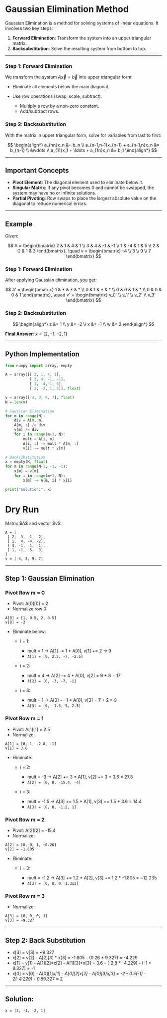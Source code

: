 # Gaussian Elimination Method

Gaussian Elimination is a method for solving systems of linear equations. It involves two key steps:

1. **Forward Elimination**: Transform the system into an upper triangular matrix.
2. **Backsubstitution**: Solve the resulting system from bottom to top.

---

### Step 1: Forward Elimination

We transform the system $A\vec{x} = \vec{b}$ into upper triangular form:

* Eliminate all elements below the main diagonal.
* Use row operations (swap, scale, subtract):

  * Multiply a row by a non-zero constant.
  * Add/subtract rows.

### Step 2: Backsubstitution

With the matrix in upper triangular form, solve for variables from last to first:

$$
\begin{align*}
    a_{nn}x_n &= b_n \\
    a_{n-1,n-1}x_{n-1} + a_{n-1,n}x_n &= b_{n-1} \\
    &\vdots \\
    a_{11}x_1 + \ldots + a_{1n}x_n &= b_1
\end{align*}
$$

---

## Important Concepts

* **Pivot Element**: The diagonal element used to eliminate below it.
* **Singular Matrix**: If any pivot becomes 0 and cannot be swapped, the system may have no or infinite solutions.
* **Partial Pivoting**: Row swaps to place the largest absolute value on the diagonal to reduce numerical errors.

---

## Example

Given:

$$
A = \begin{bmatrix} 2 & 1 & 4 & 1 \\
                    3 & 4 & -1 & -1 \\
                    1 & -4 & 1 & 5 \\
                    2 & -2 & 1 & 3 \end{bmatrix},
\quad
v = \begin{bmatrix} -4 \\ 3 \\ 9 \\ 7 \end{bmatrix}
$$

### Step 1: Forward Elimination

After applying Gaussian elimination, you get:

$$
A' = \begin{bmatrix} 1 & * & * & * \\
                     0 & 1 & * & * \\
                     0 & 0 & 1 & * \\
                     0 & 0 & 0 & 1 \end{bmatrix},
\quad
v' = \begin{bmatrix} v_0' \\ v_1' \\ v_2' \\ v_3' \end{bmatrix}
$$

### Step 2: Backsubstitution

$$
\begin{align*}
z &= 1 \\
y &= -2 \\
x &= -1 \\
w &= 2
\end{align*}
$$

**Final Answer**: $x = [2, -1, -2, 1]$

---

## Python Implementation

```python
from numpy import array, empty

A = array([[ 2, 1, 4, 1],
           [ 3, 4, -1, -1],
           [ 1, -4, 1, 5],
           [ 2, -2, 1, 3]], float)

v = array([-4, 3, 9, 7], float)
N = len(v)

# Gaussian Elimination
for m in range(N):
    div = A[m, m]
    A[m, :] /= div
    v[m] /= div
    for i in range(m+1, N):
        mult = A[i, m]
        A[i, :] -= mult * A[m, :]
        v[i] -= mult * v[m]

# Backsubstitution
x = empty(N, float)
for m in range(N-1, -1, -1):
    x[m] = v[m]
    for i in range(m+1, N):
        x[m] -= A[m, i] * x[i]

print("Solution:", x)
```
# Dry Run
Matrix \$A\$ and vector \$v\$:

```
A = [
 [ 2,  3,  1,  2],
 [ 1,  4, -4, -2],
 [ 4, -1,  1,  1],
 [ 1, -1,  5,  3]
]
v = [-4, 3, 9, 7]
```

---

## Step 1: Gaussian Elimination

### Pivot Row m = 0

* Pivot: A\[0]\[0] = 2
* Normalize row 0:

```
A[0] = [1, 0.5, 2, 0.5]
v[0] = -2
```

* Eliminate below:

  * i = 1:

    * mult = 1 → A\[1] -= 1 \* A\[0], v\[1] += 2 → 9
    * `A[1] = [0, 2.5, -7, -2.5]`
  * i = 2:

    * mult = 4 → A\[2] -= 4 \* A\[0], v\[2] = 9 + 8 = 17
    * `A[2] = [0, -3, -7, -1]`
  * i = 3:

    * mult = 1 → A\[3] -= 1 \* A\[0], v\[3] = 7 + 2 = 9
    * `A[3] = [0, -1.5, 3, 2.5]`

### Pivot Row m = 1

* Pivot: A\[1]\[1] = 2.5
* Normalize:

```
A[1] = [0, 1, -2.8, -1]
v[1] = 3.6
```

* Eliminate:

  * i = 2:

    * mult = -3 → A\[2] += 3 \* A\[1], v\[2] += 3 \* 3.6 = 27.8
    * `A[2] = [0, 0, -15.4, -4]`
  * i = 3:

    * mult = -1.5 → A\[3] += 1.5 \* A\[1], v\[3] += 1.5 \* 3.6 = 14.4
    * `A[3] = [0, 0, -1.2, 1]`

### Pivot Row m = 2

* Pivot: A\[2]\[2] = -15.4
* Normalize:

```
A[2] = [0, 0, 1, ~0.26]
v[2] = -1.805
```

* Eliminate:

  * i = 3:

    * mult = -1.2 → A\[3] += 1.2 \* A\[2], v\[3] += 1.2 \* -1.805 = \~12.235
    * `A[3] = [0, 0, 0, 1.312]`

### Pivot Row m = 3

* Normalize:

```
A[3] = [0, 0, 0, 1]
v[3] = ~9.327
```

---

## Step 2: Back Substitution

* x\[3] = v\[3] = \~9.327
* x\[2] = v\[2] - A\[2]\[3] \* x\[3] = -1.805 - (0.26 \* 9.327) ≈ -4.229
* x\[1] = v\[1] - A\[1]\[2]\*x\[2] - A\[1]\[3]\*x\[3] = 3.6 - (-2.8 \* -4.229) - (-1 \* 9.327) = -1
* x\[0] = v\[0] - A\[0]\[1]*x\[1] - A\[0]\[2]*x\[2] - A\[0]\[3]*x\[3] = -2 - 0.5*(-1) - 2*(-4.229) - 0.5*9.327 ≈ 2

---

## Solution:

```
x = [2, -1, -2, 1]
```


